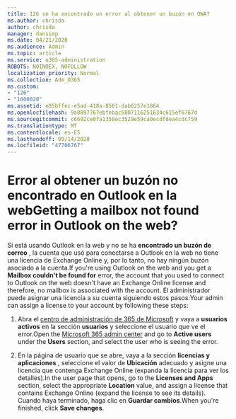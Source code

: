 ```yaml
---
title: 126 se ha encontrado un error al obtener un buzón en OWA?
ms.author: chrisda
author: chrisda
manager: dansimp
ms.date: 04/21/2020
ms.audience: Admin
ms.topic: article
ms.service: o365-administration
ROBOTS: NOINDEX, NOFOLLOW
localization_priority: Normal
ms.collection: Adm_O365
ms.custom:
- "126"
- "1600020"
ms.assetid: e85bffec-e5ad-418a-8561-dab6257e1864
ms.openlocfilehash: 9a8897767ebfebac5807116251634c615ef6767d
ms.sourcegitcommit: c6692ce0fa1358ec3529e59ca0ecdfdea4cdc759
ms.translationtype: MT
ms.contentlocale: es-ES
ms.lasthandoff: 09/14/2020
ms.locfileid: "47706767"
---
```

# <a name="getting-a-mailbox-not-found-error-in-outlook-on-the-web"></a><span data-ttu-id="d3e0f-102">Error al obtener un buzón no encontrado en Outlook en la web</span><span class="sxs-lookup"><span data-stu-id="d3e0f-102">Getting a mailbox not found error in Outlook on the web?</span></span>

<span data-ttu-id="d3e0f-103">Si está usando Outlook en la web y no se ha **encontrado un buzón de correo** , la cuenta que usó para conectarse a Outlook en la web no tiene una licencia de Exchange Online y, por lo tanto, no hay ningún buzón asociado a la cuenta.</span><span class="sxs-lookup"><span data-stu-id="d3e0f-103">If you're using Outlook on the web and you get a **Mailbox couldn't be found for** error, the account that you used to connect to Outlook on the web doesn't have an Exchange Online license and therefore, no mailbox is associated with the account.</span></span> <span data-ttu-id="d3e0f-104">El administrador puede asignar una licencia a su cuenta siguiendo estos pasos:</span><span class="sxs-lookup"><span data-stu-id="d3e0f-104">Your admin can assign a license to your account by following these steps:</span></span>

1. <span data-ttu-id="d3e0f-105">Abra el [centro de administración de 365 de Microsoft](https://portal.office.com/adminportal/home#/homepage) y vaya a **usuarios activos** en la sección **usuarios** y seleccione el usuario que ve el error.</span><span class="sxs-lookup"><span data-stu-id="d3e0f-105">Open the [Microsoft 365 admin center](https://portal.office.com/adminportal/home#/homepage) and go to **Active users** under the **Users** section, and select the user who is seeing the error.</span></span>

2. <span data-ttu-id="d3e0f-106">En la página de usuario que se abre, vaya a la sección **licencias y aplicaciones** , seleccione el valor de **Ubicación** adecuado y asigne una licencia que contenga Exchange Online (expanda la licencia para ver los detalles).</span><span class="sxs-lookup"><span data-stu-id="d3e0f-106">In the user page that opens, go to the **Licenses and Apps** section, select the appropriate **Location** value, and assign a license that contains Exchange Online (expand the license to see its details).</span></span> <span data-ttu-id="d3e0f-107">Cuando haya terminado, haga clic en **Guardar cambios**.</span><span class="sxs-lookup"><span data-stu-id="d3e0f-107">When you're finished, click **Save changes**.</span></span>
